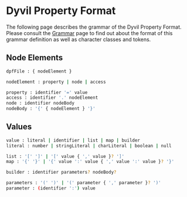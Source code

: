 # Dyvil Property Format

The following page describes the grammar of the Dyvil Property Format. Please consult the [Grammar](grammar.md) page to find out about the format of this grammar definition as well as character classes and tokens.

## Node Elements

```sh
dpfFile : { nodeElement }

nodeElement : property | node | access

property : identifier '=' value
access : identifier '.' nodeElement
node : identifier nodeBody
nodeBody : '{' { nodeElement } '}'
```

## Values

```sh
value : literal | identifier | list | map | builder
literal : number | stringLiteral | charLiteral | boolean | null

list : '[' ']' | '[' value { ',' value }? ']'
map : '{' '}' | '{' value ':' value { ',' value ':' value }? '}'

builder : identifier parameters? nodeBody?

parameters : '(' ')' | '(' parameter { ',' parameter }? ')'
parameter : (identifier ':') value
```